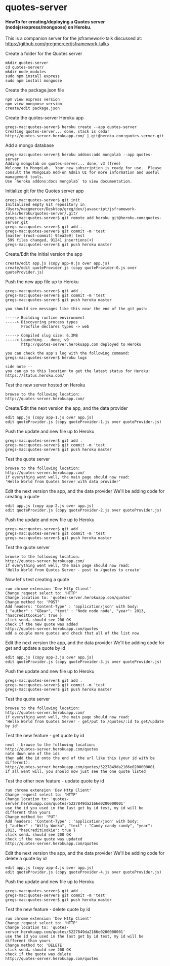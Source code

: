 quotes-server
==================

#### HowTo for creating/deploying a Quotes server (nodejs/express/mongoose) on Heroku.

This is a companion server for the jsframework-talk discussed at:
https://github.com/gregmercer/jsframework-talks

Create a folder for the Quotes server
```
mkdir quotes-server
cd quotes-server/
mkdir node_modules
sudo npm install express
sudo npm install mongoose
```

Create the package.json file
```
npm view express version
npm view mongoose version
create/edit package.json
```

Create the quotes-server Heroku app
```
gregs-mac:quotes-server$ heroku create --app quotes-server
Creating quotes-server... done, stack is cedar
http://quotes-server.herokuapp.com/ | git@heroku.com:quotes-server.git
```

Add a mongo database
```
gregs-mac:quotes-server$ heroku addons:add mongolab --app quotes-server
Adding mongolab on quotes-server... done, v3 (free)
Welcome to MongoLab.  Your new subscription is ready for use.  Please consult the MongoLab Add-on Admin UI for more information and useful management tools.
Use `heroku addons:docs mongolab` to view documentation.
```

Initialize git for the Quotes server app
```
gregs-mac:quotes-server$ git init
Initialized empty Git repository in /Users/macgmercer/Desktop/greg/dev/javascript/jsframework-talks/heroku/quotes-server/.git/
gregs-mac:quotes-server$ git remote add heroku git@heroku.com:quotes-server.git
gregs-mac:quotes-server$ git add .
gregs-mac:quotes-server$ git commit -m 'test'
[master (root-commit) 94ea2e9] test
 599 files changed, 91241 insertions(+)
gregs-mac:quotes-server$ git push heroku master
```

Create/Edit the initial version the app
```
create/edit app.js (copy app-0.js over app.js)
create/edit quoteProvider.js (copy quoteProvider-0.js over quoteProvider.js)
```

Push the new app file up to Heroku
```
gregs-mac:quotes-server$ git add .
gregs-mac:quotes-server$ git commit -m 'test'
gregs-mac:quotes-server$ git push heroku master

you should see messages like this near the end of the git push:

-----> Building runtime environment
-----> Discovering process types
       Procfile declares types -> web

-----> Compiled slug size: 6.3MB
-----> Launching... done, v9
       http://quotes-server.herokuapp.com deployed to Heroku

you can check the app's log with the following command:
gregs-mac:quotes-server$ heroku logs       

side note -- 
you can go to this location to get the latest status for Heroku:
https://status.heroku.com/
```

Test the new server hosted on Heroku
```
browse to the following location:
http://quotes-server.herokuapp.com/
```

Create/Edit the next version the app, and the data provider
```
edit app.js (copy app-1.js over app.js)
edit quoteProvider.js (copy quoteProvider-1.js over quoteProvider.js)
```

Push the update and new file up to Heroku
```
gregs-mac:quotes-server$ git add .
gregs-mac:quotes-server$ git commit -m 'test'
gregs-mac:quotes-server$ git push heroku master
```

Test the quote server 
```
browse to the following location:
http://quotes-server.herokuapp.com/
if everything went well, the main page should now read:
'Hello World from Quotes Server with data provider'
```

Edit the next version the app, and the data provider
We'll be adding code for creating a quote
```
edit app.js (copy app-2.js over app.js)
edit quoteProvider.js (copy quoteProvider-2.js over quoteProvider.js)
```

Push the update and new file up to Heroku
```
gregs-mac:quotes-server$ git add .
gregs-mac:quotes-server$ git commit -m 'test'
gregs-mac:quotes-server$ git push heroku master
```

Test the quote server 
```
browse to the following location:
http://quotes-server.herokuapp.com/
if everything went well, the main page should now read:
'Hello World from Quotes Server - post to /quotes to create'
```

Now let's test creating a quote
```
run chrome extension 'Dev Http Client'
Change request select to: 'HTTP'
Change location to: 'quotes-server.herokuapp.com/quotes'
Change method to: 'POST'
Add headers: 'Content-Type' : 'application/json' with body:
{ "author" : "GBear", "text" : "Node node node", "year": 2013, "hasCreditCookie": true }
click send… should see 200 OK
check if the new quote was added
http://quotes-server.herokuapp.com/quotes
add a couple more quotes and check that all of the list now
```

Edit the next version the app, and the data provider
We'll be adding code for get and update a quote by id
```
edit app.js (copy app-3.js over app.js)
edit quoteProvider.js (copy quoteProvider-3.js over quoteProvider.js)
```

Push the update and new file up to Heroku
```
gregs-mac:quotes-server$ git add .
gregs-mac:quotes-server$ git commit -m 'test'
gregs-mac:quotes-server$ git push heroku master
```

Test the quote server 
```
browse to the following location:
http://quotes-server.herokuapp.com/
if everything went well, the main page should now read:
'Hello World from Quotes Server - get/put to /quotes/:id to get/update by id'
```

Test the new feature - get quote by id
```
next - browse to the following location:
http://quotes-server.herokuapp.com/quotes
note down one of the ids
then add the id onto the end of the url like this (your id with be different):
http://quotes-server.herokuapp.com/quotes/5227849da2166e0200000001
if all went will, you should now just see the one quote listed
```

Test the other new feature - update quote by id
```
run chrome extension 'Dev Http Client'
Change request select to: 'HTTP'
Change location to: 'quotes-server.herokuapp.com/quotes/5227849da2166e0200000001'
use the id you used in the last get by id test, my id will be different than yours
Change method to: 'PUT'
Add headers: 'Content-Type' : 'application/json' with body:
{ "author" : "Willy Wonka", "text" : "Candy candy candy", "year": 2013, "hasCreditCookie": true }
click send… should see 200 OK
check if the new quote was updated
http://quotes-server.herokuapp.com/quotes
```

Edit the next version the app, and the data provider
We'll be adding code for delete a quote by id
```
edit app.js (copy app-4.js over app.js)
edit quoteProvider.js (copy quoteProvider-4.js over quoteProvider.js)
```

Push the update and new file up to Heroku
```
gregs-mac:quotes-server$ git add .
gregs-mac:quotes-server$ git commit -m 'test'
gregs-mac:quotes-server$ git push heroku master
```

Test the new feature - delete quote by id
```
run chrome extension 'Dev Http Client'
Change request select to: 'HTTP'
Change location to: 'quotes-server.herokuapp.com/quotes/5227849da2166e0200000001'
use the id you used in the last get by id test, my id will be different than yours
Change method to: 'DELETE'
click send… should see 200 OK
check if the quote was delete
http://quotes-server.herokuapp.com/quotes
```



